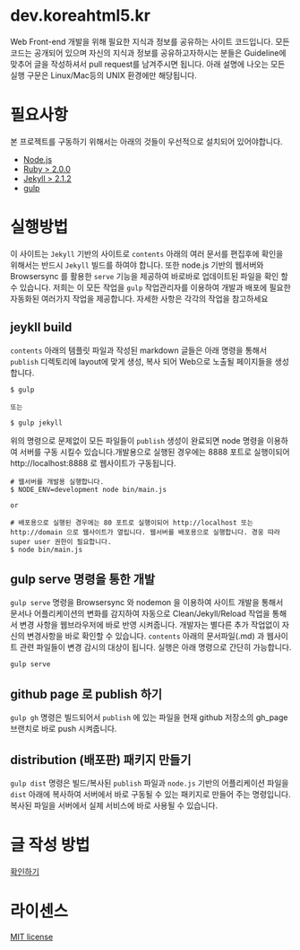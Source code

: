 dev.koreahtml5.kr
=================

Web Front-end 개발을 위해 필요한 지식과 정보를 공유하는 사이트 코드입니다. 모든 코드는 공개되어 있으며 자신의 지식과 정보를 공유하고자하시는 분들은 Guideline에 맞추어 글을 작성하셔서 pull request를 남겨주시면 됩니다. 아래 설명에 나오는 모든 실행 구문은 Linux/Mac등의 UNIX 환경에만 해당됩니다.

# 필요사항

본 프로젝트를 구동하기 위해서는 아래의 것들이 우선적으로 설치되어 있어야합니다.

- [Node.js](http://nodejs.org/)
- [Ruby > 2.0.0](https://www.ruby-lang.org/ko/)
- [Jekyll > 2.1.2](http://jekyllrb.com/)
- [gulp](http://gulpjs.com/)

# 실행방법

이 사이트는 ```Jekyll``` 기반의 사이트로 ```contents``` 아래의 여러 문서를 편집후에 확인을 위해서는 반드시 ```Jekyll``` 빌드를 하여야 합니다. 또한 node.js 기반의 웹서버와 Browsersync 를 활용한 ```serve``` 기능을 제공하여 바로바로 업데이트된 파일을 확인 할 수 있습니다. 저희는 이 모든 작업을 ```gulp``` 작업관리자를 이용하여 개발과 배포에 필요한 자동화된 여러가지 작업을 제공합니다. 자세한 사항은 각각의 작업을 참고하세요

## jeykll build
```contents``` 아래의 템플릿 파일과 작성된 markdown 글들은 아래 명령을 통해서 ```publish``` 디렉토리에 layout에 맞게 생성, 복사 되어 Web으로 노출될 페이지들을 생성합니다.
``` shell
$ gulp

또는

$ gulp jekyll
```
위의 명령으로 문제없이 모든 파일들이 ```publish``` 생성이 완료되면 node 명령을 이용하여 서버를 구동 시킬수 있습니다.개발용으로 실행된 경우에는 8888 포트로 실행이되어 http://localhost:8888 로 웹사이트가 구동됩니다.

``` shell
# 웹서버를 개발용 실행합니다.
$ NODE_ENV=development node bin/main.js

or

# 배포용으로 실행된 경우에는 80 포트로 실행이되어 http://localhost 또는 http://domain 으로 웹사이트가 열립니다. 웹서버를 배포용으로 실행합니다. 경웅 따라 super user 권한이 필요합니다.
$ node bin/main.js
```

## gulp serve 명령을 통한 개발
```gulp serve``` 명령을 Browsersync 와 nodemon 을 이용하여 사이트 개발을 통해서 문서나 어플리케이션의 변화를 감지하여 자동으로 Clean/Jekyll/Reload 작업을 통해서 변경 사항을 웹브라우저에 바로 반영 시켜줍니다. 개발자는 별다른 추가 작업없이 자신의 변경사항을 바로 확인할 수 있습니다. ```contents``` 아래의 문서파일(.md) 과 웹사이트 관련 파일들이 변경 감시의 대상이 됩니다. 실행은 아래 명령으로 간단히 가능합니다.

``` shell
gulp serve
```

## github page 로 publish 하기
```gulp gh``` 명령은 빌드되어서 ```publish``` 에 있는 파일을 현재 github 저장소의 gh_page 브랜치로 바로 push 시켜줍니다.

## distribution (배포판) 패키지 만들기
```gulp dist``` 명령은 빌드/복사된 ```publish``` 파일과 ```node.js``` 기반의 어플리케이션 파일을 ```dist``` 아래에 복사하여 서버에서 바로 구동될 수 있는 패키지로 만들어 주는 명령입니다. 복사된 파일을 서버에서 실제 서비스에 바로 사용될 수 있습니다.

# 글 작성 방법
[확인하기](CONTRIBUTE.md)

# 라이센스
[MIT license](LICENSE)
